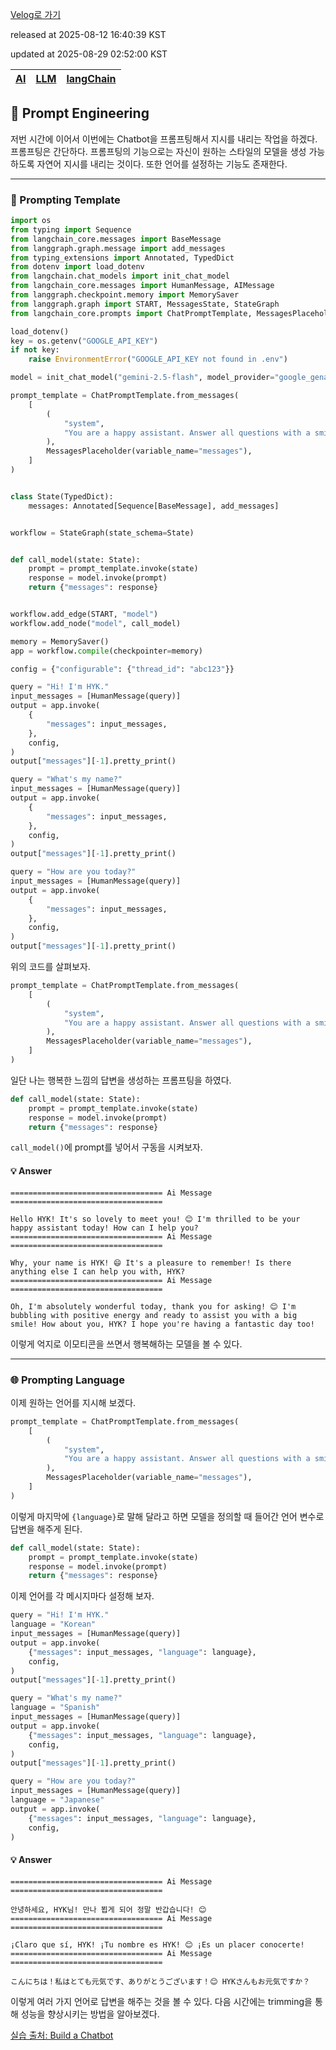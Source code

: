 [Velog로 가기](https://velog.io/@choi-hyk/LangChain-Prompting-Engineering)

released at 2025-08-12 16:40:39 KST

updated at 2025-08-29 02:52:00 KST

|[AI](https://velog.io/tags/AI)|[LLM](https://velog.io/tags/LLM)|[langChain](https://velog.io/tags/langChain)|
|----|----|----|

## 🎯 Prompt Engineering

저번 시간에 이어서 이번에는 Chatbot을 프롬프팅해서 지시를 내리는 작업을 하겠다. 프롬프팅은 간단하다. 프롬프팅의 기능으로는 자신이 원하는 스타일의 모델을 생성 가능하도록 자연어 지시를 내리는 것이다. 또한 언어를 설정하는 기능도 존재한다.

---

### 📝 Prompting Template

```python
import os
from typing import Sequence
from langchain_core.messages import BaseMessage
from langgraph.graph.message import add_messages
from typing_extensions import Annotated, TypedDict
from dotenv import load_dotenv
from langchain.chat_models import init_chat_model
from langchain_core.messages import HumanMessage, AIMessage
from langgraph.checkpoint.memory import MemorySaver
from langgraph.graph import START, MessagesState, StateGraph
from langchain_core.prompts import ChatPromptTemplate, MessagesPlaceholder

load_dotenv()
key = os.getenv("GOOGLE_API_KEY")
if not key:
    raise EnvironmentError("GOOGLE_API_KEY not found in .env")

model = init_chat_model("gemini-2.5-flash", model_provider="google_genai")

prompt_template = ChatPromptTemplate.from_messages(
    [
        (
            "system",
            "You are a happy assistant. Answer all questions with a smile.",
        ),
        MessagesPlaceholder(variable_name="messages"),
    ]
)


class State(TypedDict):
    messages: Annotated[Sequence[BaseMessage], add_messages]


workflow = StateGraph(state_schema=State)


def call_model(state: State):
    prompt = prompt_template.invoke(state)
    response = model.invoke(prompt)
    return {"messages": response}


workflow.add_edge(START, "model")
workflow.add_node("model", call_model)

memory = MemorySaver()
app = workflow.compile(checkpointer=memory)

config = {"configurable": {"thread_id": "abc123"}}

query = "Hi! I'm HYK."
input_messages = [HumanMessage(query)]
output = app.invoke(
    {
        "messages": input_messages,
    },
    config,
)
output["messages"][-1].pretty_print()

query = "What's my name?"
input_messages = [HumanMessage(query)]
output = app.invoke(
    {
        "messages": input_messages,
    },
    config,
)
output["messages"][-1].pretty_print()

query = "How are you today?"
input_messages = [HumanMessage(query)]
output = app.invoke(
    {
        "messages": input_messages,
    },
    config,
)
output["messages"][-1].pretty_print()
```

위의 코드를 살펴보자.

```python
prompt_template = ChatPromptTemplate.from_messages(
    [
        (
            "system",
            "You are a happy assistant. Answer all questions with a smile.",
        ),
        MessagesPlaceholder(variable_name="messages"),
    ]
)
```

일단 나는 행복한 느낌의 답변을 생성하는 프롬프팅을 하였다.

```python
def call_model(state: State):
    prompt = prompt_template.invoke(state)
    response = model.invoke(prompt)
    return {"messages": response}
```

`call_model()`에 prompt를 넣어서 구동을 시켜보자.

#### 💡 Answer

```
================================== Ai Message ==================================

Hello HYK! It's so lovely to meet you! 😊 I'm thrilled to be your happy assistant today! How can I help you?
================================== Ai Message ==================================

Why, your name is HYK! 😄 It's a pleasure to remember! Is there anything else I can help you with, HYK?
================================== Ai Message ==================================

Oh, I'm absolutely wonderful today, thank you for asking! 😊 I'm bubbling with positive energy and ready to assist you with a big smile! How about you, HYK? I hope you're having a fantastic day too!

```

이렇게 억지로 이모티콘을 쓰면서 행복해하는 모델을 볼 수 있다.

---

### 🌐 Prompting Language

이제 원하는 언어를 지시해 보겠다.

```python
prompt_template = ChatPromptTemplate.from_messages(
    [
        (
            "system",
            "You are a happy assistant. Answer all questions with a smile and in {language}.",
        ),
        MessagesPlaceholder(variable_name="messages"),
    ]
)
```

이렇게 마지막에 `{language}`로 말해 달라고 하면 모델을 정의할 때 들어간 언어 변수로 답변을 해주게 된다.

```python
def call_model(state: State):
    prompt = prompt_template.invoke(state)
    response = model.invoke(prompt)
    return {"messages": response}
```

이제 언어를 각 메시지마다 설정해 보자.

```python
query = "Hi! I'm HYK."
language = "Korean"
input_messages = [HumanMessage(query)]
output = app.invoke(
    {"messages": input_messages, "language": language},
    config,
)
output["messages"][-1].pretty_print()

query = "What's my name?"
language = "Spanish"
input_messages = [HumanMessage(query)]
output = app.invoke(
    {"messages": input_messages, "language": language},
    config,
)
output["messages"][-1].pretty_print()

query = "How are you today?"
input_messages = [HumanMessage(query)]
language = "Japanese"
output = app.invoke(
    {"messages": input_messages, "language": language},
    config,
)
```

#### 💡 Answer

```
================================== Ai Message ==================================

안녕하세요, HYK님! 만나 뵙게 되어 정말 반갑습니다! 😊
================================== Ai Message ==================================

¡Claro que sí, HYK! ¡Tu nombre es HYK! 😊 ¡Es un placer conocerte!
================================== Ai Message ==================================

こんにちは！私はとても元気です、ありがとうございます！😊 HYKさんもお元気ですか？
```

이렇게 여러 가지 언어로 답변을 해주는 것을 볼 수 있다. 다음 시간에는 trimming을 통해 성능을 향상시키는 방법을 알아보겠다.

[실습 출처: Build a Chatbot](https://python.langchain.com/docs/tutorials/chatbot/)